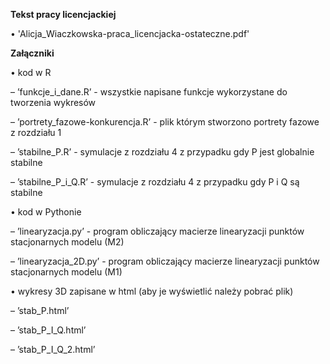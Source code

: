 __Tekst pracy licencjackiej__

• 'Alicja_Wiaczkowska-praca_licencjacka-ostateczne.pdf'

__Załączniki__

• kod w R

– ’funkcje_i_dane.R’ - wszystkie napisane funkcje wykorzystane do tworzenia wykresów
 
 – ’portrety_fazowe-konkurencja.R’ - plik którym stworzono portrety fazowe z rozdziału 1

– ’stabilne_P.R’ - symulacje z rozdziału 4 z przypadku gdy P jest globalnie stabilne
 
  – ’stabilne_P_i_Q.R’ - symulacje z rozdziału 4 z przypadku gdy P i Q są stabilne
  
• kod w Pythonie

– ’linearyzacja.py’ - program obliczający macierze linearyzacji punktów stacjonarnych modelu (M2)
  
– ’linearyzacja_2D.py’ - program obliczający macierze linearyzacji punktów stacjonarnych modelu (M1)
  
• wykresy 3D zapisane w html (aby je wyświetlić należy pobrać plik)

  – ’stab_P.html’
  
  – ’stab_P_I_Q.html’
  
  – ’stab_P_I_Q_2.html’
  
